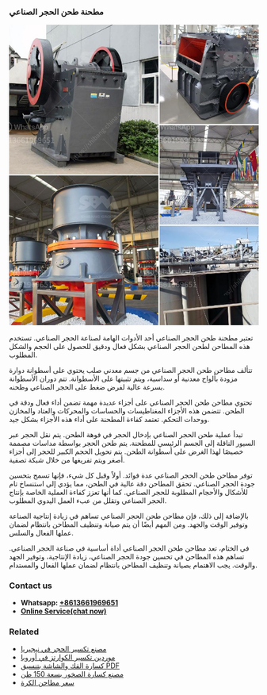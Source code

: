 <h3>مطحنة طحن الحجر الصناعي</h3><img src='1701854107.jpg' alt=''><p>تعتبر مطحنة طحن الحجر الصناعي أحد الأدوات الهامة لصناعة الحجر الصناعي. تستخدم هذه المطاحن لطحن الحجر الصناعي بشكل فعال ودقيق للحصول على الحجم والشكل المطلوب.</p><p>تتألف مطاحن طحن الحجر الصناعي من جسم معدني صلب يحتوي على أسطوانة دوارة مزودة بألواح معدنية أو سداسية، ويتم تثبيتها على الأسطوانة. تتم دوران الأسطوانة بسرعة عالية لفرض ضغط على الحجر الصناعي وطحنه.</p><p>تحتوي مطاحن طحن الحجر الصناعي على أجزاء عديدة مهمة تضمن أداء فعال ودقة في الطحن. تتضمن هذه الأجزاء المغناطيسات والحساسات والمحركات والعتاد والمخازن ووحدات التحكم. تعتمد كفاءة المطحنة على أداء هذه الأجزاء بشكل جيد.</p><p>تبدأ عملية طحن الحجر الصناعي بإدخال الحجر في فوهة الطحن. يتم نقل الحجر عبر السيور الناقلة إلى الجسم الرئيسي للمطحنة. يتم طحن الحجر بواسطة مداسات مصممة خصيصًا لهذا الغرض على أسطوانة الطحن. يتم تحويل الحجم الكبير للحجر إلى أجزاء أصغر ويتم تفريغها من خلال شبكة تصفية.</p><p>توفر مطاحن طحن الحجر الصناعي عدة فوائد. أولاً وقبل كل شيء، فإنها تسمح بتحسين جودة الحجر الصناعي. تحقق المطاحن دقة عالية في الطحن، مما يؤدي إلى استنساخ تام للأشكال والأحجام المطلوبة للحجر الصناعي. كما أنها تعزز كفاءة العملية الخاصة بإنتاج الحجر الصناعي وتقلل من عبء العمل اليدوي المطلوب.</p><p>بالإضافة إلى ذلك، فإن مطاحن طحن الحجر الصناعي تساهم في زيادة إنتاجية الصناعة وتوفير الوقت والجهد. ومن المهم أيضًا أن يتم صيانة وتنظيف المطاحن بانتظام لضمان عملها الفعال والسلس.</p><p>في الختام، تعد مطاحن طحن الحجر الصناعي أداة أساسية في صناعة الحجر الصناعي. تساهم هذه المطاحن في تحسين جودة الحجر الصناعي، زيادة الإنتاجية، وتوفير الجهد والوقت. يجب الاهتمام بصيانة وتنظيف المطاحن بانتظام لضمان عملها الفعال والمستدام.</p><h3>Contact us</h3><ul><li><strong>Whatsapp:&nbsp;<a href="https://wa.me/8613661969651">+8613661969651</a></strong></li><li><a href="https://swt.shibang-china.com/?git&amp;zhl&amp;مطحنة طحن الحجر الصناعي"><strong>Online Service(chat now)</strong></a></li></ul><h3>Related</h3><ul><li><a href='مصنع تكسير الحجر في نيجيريا.md'>مصنع تكسير الحجر في نيجيريا</a></li><li><a href='موردين تكسير الكوارتز في أوروبا.md'>موردين تكسير الكوارتز في أوروبا</a></li><li><a href='كسارة الفك والشاشة بتنسيق PDF.md'>كسارة الفك والشاشة بتنسيق PDF</a></li><li><a href='مصنع كسارة الصخور بسعة 150 طن.md'>مصنع كسارة الصخور بسعة 150 طن</a></li><li><a href='سعر مطاحن الكرة.md'>سعر مطاحن الكرة</a></li></ul>